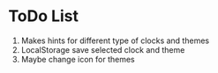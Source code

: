 # ToDo List

1. Makes hints for different type of clocks and themes
2. LocalStorage save selected clock and theme
3. Maybe change icon for themes
